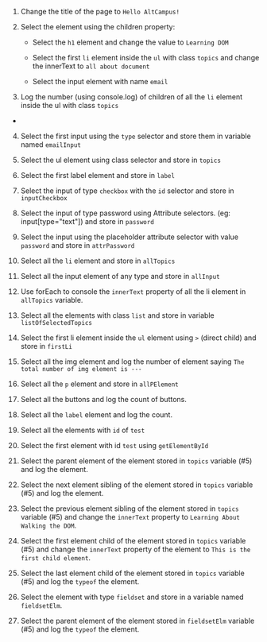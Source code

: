 1. Change the title of the page to `Hello AltCampus!`

2. Select the element using the children property:

   - Select the `h1` element and change the value to `Learning DOM`

   - Select the first `li` element inside the `ul` with class `topics` and change the innerText to `all about document`

   - Select the input element with name `email`


3. Log the number (using console.log) of children of all the `li` element inside the ul with class `topics`

- 

4. Select the first input using the `type` selector and store them in variable named `emailInput`

5. Select the ul element using class selector and store in `topics`

6. Select the first label element and store in `label`

7. Select the input of type `checkbox` with the `id` selector and store in `inputCheckbox`

8. Select the input of type password using Attribute selectors. (eg: input[type="text"]) and store in `password`

9. Select the input using the placeholder attribute selector with value `password` and store in `attrPassword`

10. Select all the `li` element and store in `allTopics`

11. Select all the input element of any type and store in `allInput`

12. Use forEach to console the `innerText` property of all the li element in `allTopics` variable.

13. Select all the elements with class `list` and store in variable `listOfSelectedTopics`

14. Select the first li element inside the `ul` element using `>` (direct child) and store in `firstLi`

15. Select all the img element and log the number of element saying `The total number of img element is ---`

16. Select all the `p` element and store in `allPElement`

17. Select all the buttons and log the count of buttons.

18. Select all the `label` element and log the count.

19. Select all the elements with `id` of `test`

20. Select the first element with id `test` using `getElementById`

21. Select the parent element of the element stored in `topics` variable (#5) and log the element.

22. Select the next element sibling of the element stored in `topics` variable (#5) and log the element.

23. Select the previous element sibling of the element stored in `topics` variable (#5) and change the `innerText` property to `Learning About Walking the DOM`.

24. Select the first element child of the element stored in `topics` variable (#5) and change the `innerText` property of the element to `This is the first child element`.

25. Select the last element child of the element stored in `topics` variable (#5) and log the `typeof` the element.

26. Select the element with type `fieldset` and store in a variable named `fieldsetElm`.

27. Select the parent element of the element stored in `fieldsetElm` variable (#5) and log the `typeof` the element.
